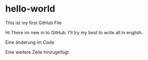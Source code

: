# hello-world
This ist my first GitHub File

Hi There im new in to GitHub.
I'll try my best to write all in english.

Eine änderung im Code

Eine weitere Zeile hinzugefügt
